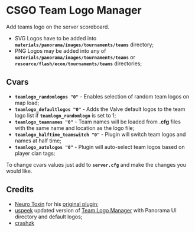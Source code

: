 # CSGO Team Logo Manager
Add teams logo on the server scoreboard.

- SVG Logos have to be added into **`materials/panorama/images/tournaments/teams`** directory;
- PNG Logos may be added into any of **`materials/panorama/images/tournaments/teams`** or **`resource/flash/econ/tournaments/teams`** directories;

## Cvars
- **`teamlogo_randomlogos "0"`** - Enables selection of random team logos on map load;
- **`teamlogo_defaultlogos "0"`** - Adds the Valve default logos to the team logo list if **`teamlogo_randomlogo`** is set to 1;
- **`teamlogo_teamnames "0"`** - Team names will be loaded from **.cfg** files with the same name and location as the logo file;
- **`teamlogo_halftime_teamswitch "0"`** - Plugin will switch team logos and names at half time;
- **`teamlogo_autologos "0"`** - Plugin will auto-select team logos based on player clan tags;

To change cvars values ​​just add to **`server.cfg`** and make the changes you would like.

## Credits 
- [Neuro Toxin](https://github.com/ntoxin66) for his [original plugin](https://github.com/ntoxin66/CSGO-Team-Logo-Manager);
- [uspeek](https://github.com/uspeek) updated version of [Team Logo Manager](https://github.com/uspeek/CSGO-Team-Logo-Manager) with Panorama UI directory and default logos;
- [crashzk]()
